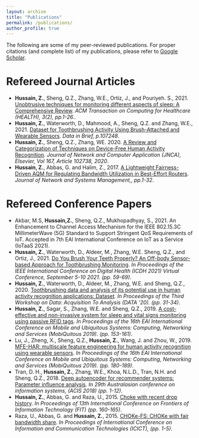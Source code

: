 ```yaml
---
layout: archive
title: "Publications"
permalink: /publications/
author_profile: true
---
```


The following are some of my peer-reviewed publications. For proper citations (and complete list) of my publications, please refer to [Google Scholar](https://scholar.google.com.au/citations?user=h1hEBrEAAAAJ&hl=en&oi=ao).

Refereed Journal Articles
======

* **Hussain, Z.**, Sheng, Q.Z., Zhang, W.E., Ortiz, J., and Pouriyeh. S., 2021. [Unobtrusive techniques for monitoring different aspects of sleep: A Comprehensive Review](https://dl.acm.org/doi/full/10.1145/3491245?casa_token=ePkTkUplzAYAAAAA%3Abs8iJTUdhE7Bku0vgvkLOm1fIxDbgy8uHRYTwgnsVUluB2Ktqn3twr9tIux918Jh2QbKEBxakYHaJw). <i> ACM Transaction on Computing for Healthcare (HEALTH), 3(2), pp.1-26.</i>.
* **Hussain, Z.**, Waterworth, D., Mahmood, A., Sheng, Q.Z. and Zhang, W.E., 2021. [Dataset for Toothbrushing Activity Using Brush-Attached and Wearable Sensors](https://www.sciencedirect.com/science/article/pii/S2352340921005321).<i> Data in Brief, p.107248</i>.
* **Hussain, Z.**, Sheng, Q.Z., Zhang, WE. 2020. [A Review and Categorization of Techniques on Device-Free Human Activity Recognition](https://www.sciencedirect.com/science/article/abs/pii/S1084804520302125). <i>Journal of Network and Computer Application (JNCA), Elsevier, Vol 167, Article 102738, 2020</i>.
* **Hussain, Z.**, Abbas, G. and Halim, Z., 2017. [A Lightweight Fairness-Driven AQM for Regulating Bandwidth Utilization in Best-Effort Routers](https://link.springer.com/article/10.1007/s10922-017-9427-y). <i>Journal of Network and Systems Management,, pp.1-32</i>.

Refereed Conference Papers
======
* Akbar, M.S, **Hussain,Z.**, Sheng, Q.Z., Mukhopadhyay, S., 2021. An Enhancement to Channel Access Mechanism for the IEEE 802.15.3C MillimeterWave (5G) Standard to Support Stringent QoS Requirements of IoT. Accepted in 7th EAI International Conference on IoT as a Service (IoTaaS 2021).
* **Hussain, Z.**, Waterworth, D., Aldeer, M., Zhang, W.E. Sheng, Q.Z., and Ortiz, J., 2021. [Do You Brush Your Teeth Properly? An Off-body Sensor-based Approach for Toothbrushing Monitoring](https://ieeexplore.ieee.org/abstract/document/9581205). <i>In Proceedings of the IEEE International Conference on Digital Health (ICDH 2021) Virtual Conference, September 5-10 2021. (pp. 59-69)</i>.
* **Hussain, Z.**, Waterworth, D., Aldeer, M., Zhang, W.E. and Sheng, Q.Z., 2020. [Toothbrushing data and analysis of its potential use in human activity recognition applications: Dataset](https://dl.acm.org/doi/abs/10.1145/3419016.3431489). <i>In Proceedings of the Third Workshop on Data: Acquisition To Analysis (DATA '20). (pp. 31-34)</i>.
* **Hussain, Z.**, Sagar, S., Zhang, W.E. and Sheng, Q.Z., 2019. [A cost-effective and non-invasive system for sleep and vital signs monitoring using passive RFID tags](https://dl.acm.org/doi/abs/10.1145/3360774.3360797). <i>In Proceedings of the 16th EAI International Conference on Mobile and Ubiquitous Systems: Computing, Networking and Services (MobiQuitous 2019). (pp. 153-161)</i>.
* Lu, J., Zheng, X., Sheng, Q.Z., **Hussain, Z.**, Wang, J. and Zhou, W., 2019. [MFE-HAR: multiscale feature engineering for human activity recognition using wearable sensors](https://dl.acm.org/doi/abs/10.1145/3360774.3360787).<i> In Proceedings of the 16th EAI International Conference on Mobile and Ubiquitous Systems: Computing, Networking and Services (MobiQuitous 2019). (pp. 180-189)</i>.
* Tran, D. H., **Hussain, Z.**, Zhang, W.E., Khoa, N.L.D., Tran, N.H. and Sheng, Q.Z., 2018. [Deep autoencoder for recommender systems: Parameter influence analysis](https://aisel.aisnet.org/acis2018/66/).<i> In 29th Australasian conference on information systems, (ACIS 2018) (pp. 1-12)</i>. 
* **Hussain, Z.**, Abbas, G. and Raza, U., 2015. [Choke with recent drop history](https://ieeexplore.ieee.org/abstract/document/7420994).<i> In Proceedings of 13th International Conference on Frontiers of Information Technology (FIT) (pp. 160-165)</i>.
* Raza, U., Abbas, G. and **Hussain, Z.**, 2015. [CHOKe-FS: CHOKe with fair bandwidth share](https://ieeexplore.ieee.org/abstract/document/7469597). <i>In Proceedings of International Conference on Information and Communication Technologies (ICICT), (pp. 1-5)</i>.
